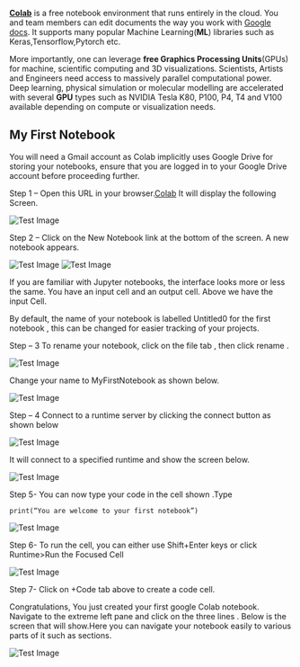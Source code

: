 **[Colab](https://colab.research.google.com)** is a free notebook environment that runs entirely in the cloud. You and team members can edit documents the way you work with [Google docs](https://docs.google.com). It supports many popular Machine Learning(**ML**) libraries such as Keras,Tensorflow,Pytorch etc.

More importantly, one can leverage **free Graphics Processing Units**(GPUs) for machine, scientific computing and 3D visualizations. Scientists, Artists and Engineers need access to massively parallel computational power. Deep learning, physical simulation or molecular modelling are accelerated with several **GPU** types such as NVIDIA Tesla K80, P100, P4, T4 and V100 available depending on compute or visualization needs.

My First Notebook
------------------

You will need a Gmail account as Colab implicitly uses Google Drive for storing your notebooks, ensure that you are logged in to your Google Drive account before proceeding further.

Step 1 – Open this URL in your browser.[Colab](https://colab.research.google.com) It will display the following Screen.

![Test Image](./images/1.PNG "Test Title")

Step 2 – Click on the New Notebook link at the bottom of the screen. A new notebook appears.

![Test Image](./images/2.PNG "Test Title")
![Test Image](./images/3.png "Test Title")

If you are familiar with Jupyter notebooks, the interface looks more or less the same. You have an input cell and an output cell. Above we have the input Cell.

By default, the name of your notebook is labelled Untitled0 for the first notebook , this can be changed for easier tracking of your projects.

Step – 3 To rename your notebook, click on the file tab , then click rename . 

![Test Image](./images/4.png "Test Title")

Change your name to MyFirstNotebook as shown below.

![Test Image](./images/5.png "Test Title")

Step – 4 Connect to a runtime server by clicking the connect button as shown below

![Test Image](./images/6.png "Test Title")

It will connect to a specified runtime and show the screen below.

![Test Image](./images/7.png "Test Title")

Step 5- You can now type your code in the cell shown .Type

`print(“You are welcome to your first notebook”)`

![Test Image](./images/8.png "Test Title")

Step 6- To run the cell, you can either use Shift+Enter keys or click Runtime>Run the Focused Cell

![Test Image](./images/9.png "Test Title")

Step 7- Click on +Code tab above to create a code cell. 

Congratulations, You just created your first google Colab notebook. Navigate  to the extreme left pane and click on the three lines . Below is the screen that will show.Here you can navigate your notebook easily to various parts of it such as sections.

![Test Image](./images/10.png "Test Title")
